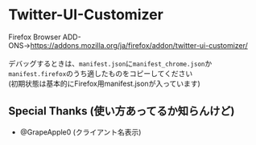 # Twitter-UI-Customizer
Firefox Browser ADD-ONS→https://addons.mozilla.org/ja/firefox/addon/twitter-ui-customizer/  
<br>
デバッグするときは、`manifest.json`に`manifest_chrome.json`か`manifest.firefox`のうち適したものをコピーしてください  
(初期状態は基本的にFirefox用manifest.jsonが入っています)
<br>
## Special Thanks (使い方あってるか知らんけど)
- @GrapeApple0 (クライアント名表示)